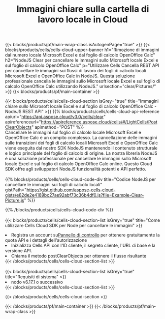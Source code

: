 ﻿---
title:  Immagini chiare sulla cartella di lavoro locale in Cloud
description: API cloud e SDK per cancellare le immagini su Microsoft Excel e OpenOffice Calc. Immagini chiare sui fogli di calcolo locali tramite il Cloud Cells API. L'SDK supporta tipi di linguaggi di sviluppo. Includono Android, C#, Go, Java, NodeJS, Perl, PHP, Python, Ruby e swift.
---
{{< blocks/products/pf/main-wrap-class isAutogenPage="true" >}}
{{< blocks/products/cells/cells-cloud-upper-banner h1="Rimozione di immagini dal numero locale Microsoft Excel e dal foglio di calcolo OpenOffice Calc" h2="NodeJS Clear per cancellare le immagini sullo Microsoft locale Excel e sul foglio di calcolo OpenOffice Calc" p="Utilizzare Cells Cancella REST API per cancellare le immagini sui flussi di lavoro dei fogli di calcolo locali Microsoft Excel e OpenOffice Calc in NodeJS. Questa soluzione professionale cancella le immagini sullo Microsoft locale Excel e sul foglio di calcolo OpenOffice Calc utilizzando NodeJS." urlsection="clear/Pictures/" >}}
{{< blocks/products/pf/main-container >}}

{{< blocks/products/cells/cells-cloud-section isGrey="true" title="Immagini chiare sullo Microsoft locale Excel e sul foglio di calcolo OpenOffice Calc - NodeJS REST API" >}}
{{% blocks/products/cells/cells-cloud-api-reference apiurl="https://api.aspose.cloud/v3.0/cells/clear" apireferenceurl="https://apireference.aspose.cloud/cells/#/LightCells/PostClearObjects" apimethod="POST" %}}
<br/>
Cancellare le immagini sul foglio di calcolo locale Microsoft Excel e OpenOffice Calc è un compito complesso. La cancellazione delle immagini sulle transizioni dei fogli di calcolo locali Microsoft Excel e OpenOffice Calc viene eseguita dal nostro SDK NodeJS mantenendo il contenuto strutturale e logico principale del foglio di calcolo di origine. La nostra libreria NodeJS è una soluzione professionale per cancellare le immagini sullo Microsoft locale Excel e sul foglio di calcolo OpenOffice Calc online. Questo Cloud SDK offre agli sviluppatori NodeJS funzionalità potenti e API perfetto.
<br/>
<br/>
{{% blocks/products/cells/cells-cloud-code-div title="Codice NodeJS per cancellare le immagini sui fogli di calcolo locali" gistPath="https://gist.github.com/aspose-cells-cloud-gists/e82de2e4189bc27ae92abf73c36b4df0.js?file=Example-Clear-Picture.js" %}}
  
{{% /blocks/products/cells/cells-cloud-code-div %}}
<br/>
<br/>
{{< blocks/products/cells/cells-cloud-section-list isGrey="true" title="Come utilizzare Cells Cloud SDK per Node per cancellare le immagini" >}}
<li> Registra un account su<a href="https://dashboard.aspose.cloud/">Pannello di controllo</a> per ottenere gratuitamente la quota API e i dettagli dell'autorizzazione</li>
<li>Inizializza Cells API con l'ID cliente, il segreto cliente, l'URL di base e la versione API.</li>
<li>Chiama il metodo postClearObjects per ottenere il flusso risultante</li>
{{< /blocks/products/cells/cells-cloud-section-list >}}
<br/>
<br/>
{{< blocks/products/cells/cells-cloud-section-list isGrey="true" title="Requisiti di sistema" >}}
<li>nodo v6.17.1 o successivo</li>
{{< /blocks/products/cells/cells-cloud-section-list >}}

{{< /blocks/products/cells/cells-cloud-section >}}

{{< /blocks/products/pf/main-container >}}
{{< /blocks/products/pf/main-wrap-class >}}
